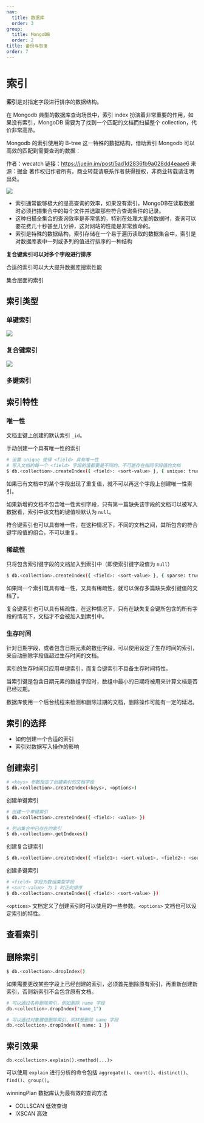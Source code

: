 ```yaml
---
nav:
  title: 数据库
  order: 3
group:
  title: MongoDB
  order: 2
title: 备份与恢复
order: 7
---
```


# 索引

**索引**是对指定字段进行排序的数据结构。

在 Mongodb 典型的数据库查询场景中，索引 index 扮演着非常重要的作用，如果没有索引，MongoDB 需要为了找到一个匹配的文档而扫描整个 collection，代价非常高昂。

Mongodb 的索引使用的 B-tree 这一特殊的数据结构，借助索引 Mongodb 可以高效的匹配到需要查询的数据：


作者：wecatch
链接：https://juejin.im/post/5ad1d2836fb9a028dd4eaae6
来源：掘金
著作权归作者所有。商业转载请联系作者获得授权，非商业转载请注明出处。

![](../../snapshots/mongodb/mongodb-indexes.jpg)

- 索引通常能够极大的提高查询的效率，如果没有索引，MongoDB在读取数据时必须扫描集合中的每个文件并选取那些符合查询条件的记录。
- 这种扫描全集合的查询效率是非常低的，特别在处理大量的数据时，查询可以要花费几十秒甚至几分钟，这对网站的性能是非常致命的。
- 索引是特殊的数据结构，索引存储在一个易于遍历读取的数据集合中，索引是对数据库表中一列或多列的值进行排序的一种结构



**复合键索引可以对多个字段进行排序**





合适的索引可以大大提升数据库搜索性能

集合层面的索引



## 索引类型

### 单键索引

![](../../snapshots/mongodb/mongodb-single-index.jpg)

### 复合键索引

![](../../snapshots/mongodb/mongodb-compound-index.jpg)

### 多键索引





## 索引特性

### 唯一性

文档主键上创建的默认索引 `_id`。

手动创建一个具有唯一性的索引

```bash
# 设置 unique 使得 <field> 具有唯一性
# 写入文档的每一个 <field> 字段的值都要是不同的，不可能存在相同字段值的文档
$ db.<collection>.createIndex({ <field>: <sort-value> }, { unique: true })
```

如果已有文档中的某个字段出现了重复值，就不可以再这个字段上创建唯一性索引。

如果新增的文档不包含唯一性索引字段，只有第一篇缺失该字段的文档可以被写入数据看，索引中该文档的键值呗默认为 `null`。

符合键索引也可以具有唯一性，在这种情况下，不同的文档之间，其所包含的符合键字段值的组合，不可以重复。

### 稀疏性

只将包含索引键字段的文档加入到索引中（即使索引键字段值为 `null`）

```bash
$ db.<collection>.createIndex({ <field>: <sort-value> }, { sparse: true })
```

如果同一个索引既具有唯一性，又具有稀疏性，就可以保存多篇缺失索引键值的文档了。

复合键索引也可以具有稀疏性，在这种情况下，只有在缺失复合键所包含的所有字段的情况下，文档才不会被加入到索引中。

### 生存时间

针对日期字段，或者包含日期元素的数组字段，可以使用设定了生存时间的索引，来自动删除字段值超过生存时间的文档。

索引的生存时间只应用单键索引，而复合键索引不具备生存时间特性。

当索引键是包含日期元素的数组字段时，数组中最小的日期将被用来计算文档是否已经过期。

数据库使用一个后台线程来检测和删除过期的文档，删除操作可能有一定的延迟。

## 索引的选择

- 如何创建一个合适的索引
- 索引对数据写入操作的影响



## 创建索引

```bash
# <keys> 参数指定了创建索引的文档字段
$ db.<collection>.createIndex(<keys>, <options>)


```

创建单键索引

```bash
# 创建一个单键索引
$ db.<collection>.createIndex({ <field>: <value> })

# 列出集合中已存在的索引
$ db.<collection>.getIndexes()
```

创建复合键索引

```bash
$ db.<collection>.createIndex({ <field1>: <sort-value1>, <field2>: <sort-value2> })
```

创建多键索引

```bash
# <field> 字段为数组类型字段
# <sort-value> 为 1 时正向排序
$ db.<collection>.createIndex({ <field>: <sort-value> })
```

`<options>` 文档定义了创建索引时可以使用的一些参数。`<options>` 文档也可以设定索引的特性。



## 查看索引





## 删除索引

```bash
$ db.<collection>.dropIndex()
```

如果需要更改某些字段上已经创建的索引，必须首先删除原有索引，再重新创建新索引，否则新索引不会包含原有文档。

```bash
# 可以通过名称删除索引，例如删除 name 字段
db.<collection>.dropIndex("name_1")

# 可以通过对象键值删除索引，同样是删除 name 字段
db.<collection>.dropIndex({ name: 1 })
```







## 索引效果



`db.<collection>.explain().<method(...)>`

可以使用 `explain` 进行分析的命令包括 `aggregate()`、`count()`、`distinct()`、`find()`、`group()`。





winningPlan 数据库认为最有效的查询方法



- COLLSCAN 低效查询
- IXSCAN 高效













